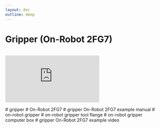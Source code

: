 ```yaml
---
layout: doc
outline: deep
---
```


# Gripper (On-Robot 2FG7)

<br>

<iframe class="iframe-resources" src="https://rainbowco-my.sharepoint.com/:p:/g/personal/hyoin_rainbow-robotics_com/EfRXLO-mcl9Gj1wJTh4SLycBOe52USleLypaYXlXdXQRuQ?e=6uZNrS&amp;action=embedview&amp;wdbipreview=true&amp;wdAr=1.7777777777777777" frameborder="0"></iframe>

\# gripper
\# On-Robot 2FG7
\# gripper On-Robot 2FG7 example manual
\# on-robot gripper
\# on-robot gripper tool flange
\# on-robot gripper computer box
\# gripper On-Robot 2FG7 example video
